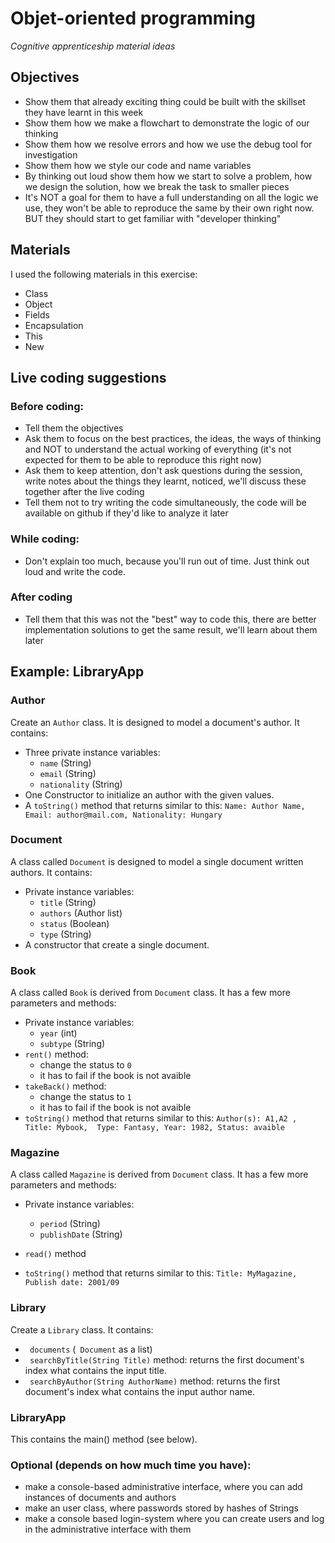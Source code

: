 # Objet-oriented programming
*Cognitive apprenticeship material ideas*

## Objectives
- Show them that already exciting thing could be built with the skillset they have learnt in this week
- Show them how we make a flowchart to demonstrate the logic of our thinking
- Show them how we resolve errors and how we use the debug tool for investigation
- Show them how we style our code and name variables
- By thinking out loud show them how we start to solve a problem, how we design the solution, how we break the task to smaller pieces
- It's NOT a goal for them to have a full understanding on all the logic we use, they won't be able to reproduce the same by their own right now. BUT they should start to get familiar with "developer thinking"


## Materials
I used the following materials in this exercise:

- Class
- Object
- Fields
- Encapsulation
- This
- New

## Live coding suggestions
### Before coding:
- Tell them the objectives
- Ask them to focus on the best practices, the ideas, the ways of thinking and NOT to understand the actual working of everything (it's not expected for them to be able to reproduce this right now)
- Ask them to keep attention, don't ask questions during the session, write notes about the things they learnt, noticed, we'll discuss these together after the live coding
- Tell them not to try writing the code simultaneously, the code will be available on github if they'd like to analyze it later
### While coding:
- Don't explain too much, because you'll run out of time. Just think out loud and write the code.
### After coding
- Tell them that this was not the "best" way to code this, there are better implementation solutions to get the same result, we'll learn about them later



## Example: LibraryApp 


### Author
Create an `Author` class.  It is designed to model a document's author. It contains:

 - Three private instance variables:     
   	  - `name` (String)
	  - `email` (String)
   	  - `nationality` (String)
 - One Constructor to initialize an author with the given values. 
 - A `toString()` method that returns similar to this: `Name: Author Name, Email: author@mail.com, Nationality: Hungary   `

### Document
A class called `Document` is designed  to model a single document written authors. It contains:

- Private instance variables:
	- `title` (String)
	- `authors` (Author list)
	- `status` (Boolean)
	- `type` (String)
- A constructor that create a single document.  
    

### Book
A class called `Book` is derived from  `Document` class.  It has a few more parameters and methods:

 - Private instance variables:
	- `year` (int)
	-  `subtype` (String)
 - `rent()` method:
	- change the status to `0`
	-  it has to fail if the book is not avaible
 - `takeBack()` method:
	- change the status to `1`
	-  it has to fail if the book is not avaible
 - `toString()` method that returns similar to this: `Author(s): A1,A2 , Title: Mybook,  Type: Fantasy, Year: 1982, Status: avaible`
	

### Magazine
A class called `Magazine` is derived from  `Document` class. It has a few more parameters and methods:

 - Private instance variables:
	- `period` (String)
	- `publishDate` (String)
	
 - `read()` method
 - `toString()` method that returns similar to this: `Title: MyMagazine,  Publish date: 2001/09 `
 



### Library
Create a `Library` class. It contains:

 - ` documents`  (` Document`  as a list)
 - ` searchByTitle(String Title)`  method: returns the first document's index what contains the input title.
 - ` searchByAuthor(String AuthorName)`  method: returns the first document's index what contains the input author name.

### LibraryApp
This contains the main() method (see below).



### Optional (depends on how much time you have): 

 - make a console-based administrative interface, where you can add instances of documents and authors
 - make an user class, where passwords stored by hashes of Strings
 - make a console based login-system where you can create users and log in the administrative interface with them 
  


